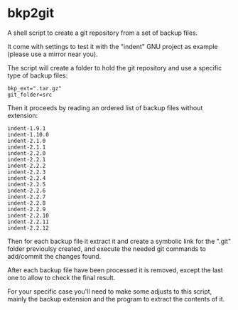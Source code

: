 # bkp2git

A shell script to create a git repository from a set of backup files.

It come with settings to test it with the "indent" GNU project as example (please use a mirror near you).

The script will create a folder to hold the git repository and use a specific type of backup files:

```
bkp_ext=".tar.gz"
git_folder=src
```

Then it proceeds by reading an ordered list of backup files without extension:

```
indent-1.9.1
indent-1.10.0
indent-2.1.0
indent-2.1.1
indent-2.2.0
indent-2.2.1
indent-2.2.2
indent-2.2.3
indent-2.2.4
indent-2.2.5
indent-2.2.6
indent-2.2.7
indent-2.2.8
indent-2.2.9
indent-2.2.10
indent-2.2.11
indent-2.2.12
```

Then for each backup file it extract it and create a symbolic link for the ".git" folder previoulsy created,
and execute the needed git commands to add/commit the changes found.

After each backup file have been processed it is removed, except the last one to allow to check the final result.

For your specific case you'll need to make some adjusts to this script, mainly the backup extension and the program to extract the contents of it.
